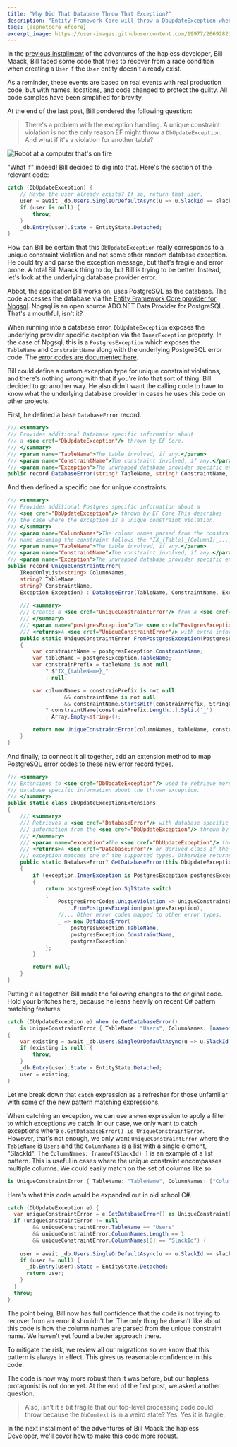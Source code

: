 ```yaml
---
title: "Why Did That Database Throw That Exception?"
description: "Entity Framework Core will throw a DbUpdateException when something goes wrong trying to save your changes. But why it did can be important when trying to recover from such an exception."
tags: [aspnetcore efcore]
excerpt_image: https://user-images.githubusercontent.com/19977/206928216-e465caff-5f86-4449-bf91-0f1fbe4a2da6.png
---
```


In the [previous installment](https://haacked.com/archive/2022/12/05/recover-from-dbupdate-exception/) of the adventures of the hapless developer, Bill Maack, Bill faced some code that tries to recover from a race condition when creating a `User` if the `User` entity doesn't already exist.

As a reminder, these events are based on real events with real production code, but with names, locations, and code changed to protect the guilty. All code samples have been simplified for brevity.

At the end of the last post, Bill pondered the following question:

> There's a problem with the exception handling. A unique constraint violation is not the only reason EF might throw a `DbUpdateException`. And what if it's a violation for another table?

![Robot at a computer that's on fire](https://user-images.githubusercontent.com/19977/206928216-e465caff-5f86-4449-bf91-0f1fbe4a2da6.png "I should have caught that exception.")

"What if" indeed! Bill decided to dig into that. Here's the section of the relevant code:

```csharp
catch (DbUpdateException) {
    // Maybe the user already exists? If so, return that user.
    user = await _db.Users.SingleOrDefaultAsync(u => u.SlackId == slackId);
    if (user is null) {
        throw;
    }
    _db.Entry(user).State = EntityState.Detached;
}
```

How can Bill be certain that this `DbUpdateException` really corresponds to a unique constraint violation and not some other random database exception. He could try and parse the exception message, but that's fragile and error prone. A total Bill Maack thing to do, but Bill is trying to be better. Instead, let's look at the underlying database provider error.

Abbot, the application Bill works on, uses PostgreSQL as the database. The code accesses the database via the [Entity Framework Core provider for Npgsql](https://www.npgsql.org/efcore/). Npgsql is an open source ADO.NET Data Provider for PostgreSQL. That's a mouthful, isn't it?

When running into a database error, `DbUpdateException` exposes the underlying provider specific exception via the `InnerException` property. In the case of Npgsql, this is a `PostgresException` which exposes the `TableName` and `ConstraintName` along with the underlying PostgreSQL error code. The [error codes are documented here](https://www.postgresql.org/docs/current/static/errcodes-appendix.html).

Bill could define a custom exception type for unique constraint violations, and there's nothing wrong with that if you're into that sort of thing. Bill decided to go another way. He also didn't want the calling code to have to know what the underlying database provider in cases he uses this code on other projects.

First, he defined a base `DatabaseError` record.

```csharp
/// <summary>
/// Provides additional Database specific information about 
/// a <see cref="DbUpdateException"/> thrown by EF Core.
/// </summary>
/// <param name="TableName">The table involved, if any.</param>
/// <param name="ConstraintName">The constraint involved, if any.</param>
/// <param name="Exception">The unwrapped database provider specific exception.</param>
public record DatabaseError(string? TableName, string? ConstraintName, Exception Exception);
```

And then defined a specific one for unique constraints.

```csharp
/// <summary>
/// Provides additional Postgres specific information about a 
/// <see cref="DbUpdateException"/> thrown by EF Core.This describes 
/// the case where the exception is a unique constraint violation.
/// </summary>
/// <param name="ColumnNames">The column names parsed from the constraint 
/// name assuming the constraint follows the "IX_{Table}_{Column1}_..._{ColumnN}" naming convention.</param>
/// <param name="TableName">The table involved, if any.</param>
/// <param name="ConstraintName">The constraint involved, if any.</param>
/// <param name="Exception">The unwrapped database provider specific exception.</param>
public record UniqueConstraintError(
    IReadOnlyList<string> ColumnNames,
    string? TableName,
    string? ConstraintName,
    Exception Exception) : DatabaseError(TableName, ConstraintName, Exception) {
    
    /// <summary>
    /// Creates a <see cref="UniqueConstraintError"/> from a <see cref="PostgresException"/>.
    /// </summary>
    /// <param name="postgresException">The <see cref="PostgresException"/>.</param>
    /// <returns>A <see cref="UniqueConstraintError"/> with extra information about the unique constraint violation.</returns>
    public static UniqueConstraintError FromPostgresException(PostgresException postgresException)
    {
        var constraintName = postgresException.ConstraintName;
        var tableName = postgresException.TableName;
        var constrainPrefix = tableName is not null
            ? $"IX_{tableName}_"
            : null;

        var columnNames = constrainPrefix is not null
                  && constraintName is not null
                  && constraintName.StartsWith(constrainPrefix, StringComparison.Ordinal)
            ? constraintName[constrainPrefix.Length..].Split('_')
            : Array.Empty<string>();

        return new UniqueConstraintError(columnNames, tableName, constraintName, postgresException);
    }
}
```

And finally, to connect it all together, add an extension method to map PostgreSQL error codes to these new error record types.

```csharp
/// <summary>
/// Extensions to <see cref="DbUpdateException"/> used to retrieve more 
/// database specific information about the thrown exception.
/// </summary>
public static class DbUpdateExceptionExtensions
{
    /// <summary>
    /// Retrieves a <see cref="DatabaseError"/> with database specific error 
    /// information from the <see cref="DbUpdateException"/> thrown by EF Core. 
    /// </summary>
    /// <param name="exception">The <see cref="DbUpdateException"/> thrown.</param>
    /// <returns>A <see cref="DatabaseError"/> or derived class if the inner 
    /// exception matches one of the supported types. Otherwise returns null.</returns>
    public static DatabaseError? GetDatabaseError(this DbUpdateException exception)
    {
        if (exception.InnerException is PostgresException postgresException)
        {
            return postgresException.SqlState switch
            {
                PostgresErrorCodes.UniqueViolation => UniqueConstraintError
                    .FromPostgresException(postgresException),
                //... Other error codes mapped to other error types.
                _ => new DatabaseError(
                    postgresException.TableName,
                    postgresException.ConstraintName,
                    postgresException)
            };
        }

        return null;
    }
}
```

Putting it all together, Bill made the following changes to the original code. Hold your britches here, because he leans heavily on recent C# pattern matching features!

```csharp
catch (DbUpdateException e) when (e.GetDatabaseError()
    is UniqueConstraintError { TableName: "Users", ColumnNames: [nameof(SlackId)] } constraintError)
{
    var existing = await _db.Users.SingleOrDefaultAsync(u => u.SlackId == slackId);
    if (existing is null) {
        throw;
    }
    _db.Entry(user).State = EntityState.Detached;
    user = existing;
}
```

Let me break down that `catch` expression as a refresher for those unfamiliar with some of the new pattern matching expressions.

When catching an exception, we can use a `when` expression to apply a filter to which exceptions we catch. In our case, we only want to catch exceptions where `e.GetDatabaseError() is UniqueConstraintError`. However, that's not enough, we only want `UniqueConstraintError` where the `TableName` is `Users` and the `ColumnNames` is a list with a single element, "SlackId". The `ColumnNames: [nameof(SlackId) ]` is an example of a list pattern. This is useful in cases where the unique constraint encompasses multiple columns. We could easily match on the set of columns like so:

```csharp
is UniqueConstraintError { TableName: "TableName", ColumnNames: ["Column1", "Column2", ..., "ColumnN"]}
```

Here's what this code would be expanded out in old school C#.

```csharp
catch (DbUpdateException e) {
  var uniqueConstraintError = e.GetDatabaseError() as UniqueConstraintError;
  if (uniqueConstraintError != null
        && uniqueConstraintError.TableName == "Users"
        && uniqueConstraintError.ColumnNames.Length == 1
        && uniqueConstraintError.ColumnNames[0] == "SlackId") {
    
    user = await _db.Users.SingleOrDefaultAsync(u => u.SlackId == slackId);
    if (user != null) {
      _db.Entry(user).State = EntityState.Detached;
      return user;
    }
  }
  throw;
}
```

The point being, Bill now has full confidence that the code is not trying to recover from an error it shouldn't be. The only thing he doesn't like about this code is how the column names are parsed from the unique constraint name. We haven't yet found a better approach there.

To mitigate the risk, we review all our migrations so we know that this pattern is always in effect. This gives us reasonable confidence in this code.

The code is now way more robust than it was before, but our hapless protagonist is not done yet. At the end of the first post, we asked another question.

> Also, isn't it a bit fragile that our top-level processing code could throw because the `DbContext` is in a weird state? Yes. Yes it is fragile.

In the next installment of the adventures of Bill Maack the hapless Developer, we'll cover how to make this code more robust.
